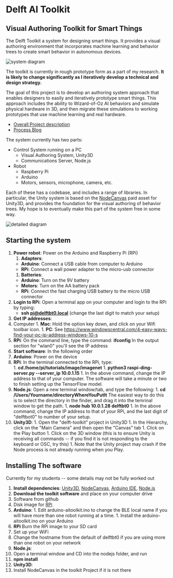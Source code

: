 # Delft AI Toolkit
## Visual Authoring Toolkit for Smart Things

The Delft Toolkit a system for designing smart things. It provides a visual authoring environment that incorporates machine learning and behavior trees to create smart behavior in autonomous devices.

![system diagram](https://i0.wp.com/www.philvanallen.com/wp-content/uploads/2018/01/Pasted_Image_1_16_18__3_50_PM.jpg?resize=640%2C350)

The toolkit is currently in rough prototype form as a part of my research. **It is likely to change significantly as I iteratively develop a technical and design strategy.**

The goal of this project is to develop an authoring system approach that enables designers to easily and iteratively prototype smart things. This approach includes the ability to Wizard-of-Oz AI behaviors and simulate physical hardware in 3D, and then migrate these simulations to working prototypes that use machine learning and real hardware.

* [Overall Project description](http://www.philvanallen.com/portfolio/delft-ai-toolkit/)
* [Process Blog](http://ai-toolkit.tumblr.com)

The system currently has two parts:
* Control System running on a PC
  * Visual Authoring System, Unity3D
  * Communications Server, Node.js
* Robot
  * Raspberry Pi
  * Arduino
  * Motors, sensors, microphone, camera, etc.

Each of these has a codebase, and includes a range of libraries. In particular, the Unity system is based on the [NodeCanvas](http://nodecanvas.paradoxnotion.com) paid asset for Unity3D, and provides the foundation for the visual authoring of behavior trees. My hope is to eventually make this part of the system free in some way.

![detailed diagram](http://www.philvanallen.com/wp-content/uploads/2017/08/tool-architecture-diagram.002.jpeg?resize=640%2C350)

## Starting the system
1. **Power robot**: Power on the Arduino and Raspberry Pi (RPi)
   1. **Adapters**:
     * **Arduino**: Connect a USB cable from computer to Arduino
     * **RPi**: Connect a wall power adapter to the micro-usb connector
   1. **Batteries**:
     * **Arduino**: Turn on the 9V battery
     * **Motors**: Turn on the AA battery pack
     * **RPi**: Connect the fast charging USB battery to the micro USB connector
1. **Login to RPi**: Open a terminal app on your computer and login to the RPi by typing:
   * **ssh pi@delftbt0.local** (change the last digit to match your setup)
1. **Get IP addresses**:
  1. Computer
    1. **Mac**: Hold the option key down, and click on your Wifi toolbar icon.
    1. **PC**: See https://www.windowscentral.com/4-easy-ways-find-your-pc-ip-address-windows-10-s
  1. **RPi**: On the command line, type the command: **ifconfig** In the output section for "wlan0" you'll see the IP address
1. **Start software**: In the following order
  1. **Arduino**: Power on the device
  1. **RPi**: In the terminal connected to the RPi, type:   
    1. **cd /home/pi/tutorials/image/imagenet**
    1. **python3 raspi-ding-server.py --server_ip 10.0.1.15**
    1. In the above command, change the IP address to that of your computer. The software will take a minute or two to finish setting up the TensorFlow model.
  1. **Node.js**: Open a new terminal window/tab, and type the following:
    1. **cd /Users/Yourname/directoryWhereYouPutIt** The easiest way to do this is to select the directory in the finder, and drag it into the temrinal window to get the path.
    1. **node hub 10.0.1.28 delftbt0**
    1. In the above command, change the IP address to that of your RPi, and the last digit of "delftbot0" to number of your setup.
  1. **Unity3D**:
    1. Open the "delft-toolkit" project in Unity3D
    1. In the Hierarchy, click on the "Main Camera" and then open the "Canvas" tab
    1. Click on the Play button
    1. Click on the 3D window (this is to ensure Unity is receiving all commands -- if you find it is not responding to the keyboard or OSC, try this)
    1. Note that the Unity project may crash if the Node process is not already running when you Play.

## Installing The software
Currently for my students -- some details may not be fully worked out

1. **Install dependencies**: [Unity3D](https://store.unity.com), [NodeCanvas](https://assetstore.unity.com/packages/tools/visual-scripting/nodecanvas-14914), [Arduino IDE](https://www.arduino.cc/en/Main/Software), [Node.js](https://nodejs.org/en/)
1. **Download the toolkit software** and place on your computer drive
  1. Software from github
  1. Disk image for [RPi](https://www.dropbox.com/s/f79kt8v7ear3i1z/delftbot_backup.img?dl=0)
  1. **Arduino**:
    1. Edit arduino-aitoolkit.ino to change the BLE local name if you will have more than one robot running at a time.
    1. Install the arduino-aitoolkit.ino on your Arduino
1. **RPi** Burn the RPi image to your SD card
  1. Set up your WiFi
  1. Change the hostname from the default of delftbt0 if you are using more than one robot on your network
1. **Node.js**:
  1. Open a terminal window and CD into the nodejs folder, and run
  1. **npm install**
1. **Unity3D**:
  1. Install NodeCanvas in the toolkit Project if it is not there
